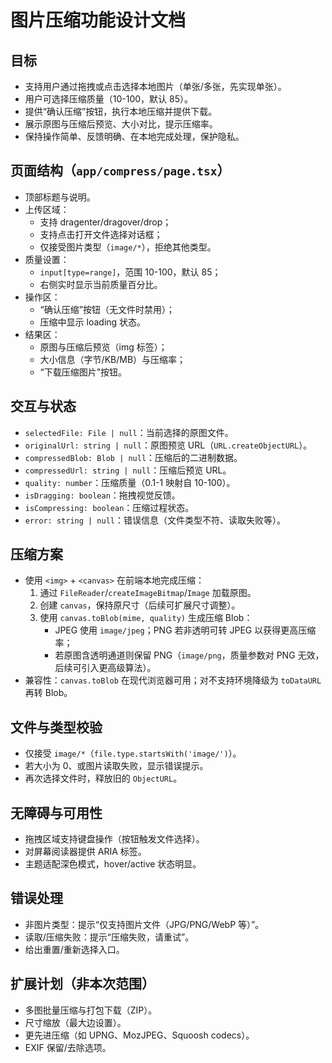 # 图片压缩功能设计文档

## 目标
- 支持用户通过拖拽或点击选择本地图片（单张/多张，先实现单张）。
- 用户可选择压缩质量（10-100，默认 85）。
- 提供“确认压缩”按钮，执行本地压缩并提供下载。
- 展示原图与压缩后预览、大小对比，提示压缩率。
- 保持操作简单、反馈明确、在本地完成处理，保护隐私。

## 页面结构（`app/compress/page.tsx`）
- 顶部标题与说明。
- 上传区域：
  - 支持 dragenter/dragover/drop；
  - 支持点击打开文件选择对话框；
  - 仅接受图片类型（`image/*`），拒绝其他类型。
- 质量设置：
  - `input[type=range]`，范围 10-100，默认 85；
  - 右侧实时显示当前质量百分比。
- 操作区：
  - “确认压缩”按钮（无文件时禁用）；
  - 压缩中显示 loading 状态。
- 结果区：
  - 原图与压缩后预览（img 标签）；
  - 大小信息（字节/KB/MB）与压缩率；
  - “下载压缩图片”按钮。

## 交互与状态
- `selectedFile: File | null`：当前选择的原图文件。
- `originalUrl: string | null`：原图预览 URL（`URL.createObjectURL`）。
- `compressedBlob: Blob | null`：压缩后的二进制数据。
- `compressedUrl: string | null`：压缩后预览 URL。
- `quality: number`：压缩质量（0.1-1 映射自 10-100）。
- `isDragging: boolean`：拖拽视觉反馈。
- `isCompressing: boolean`：压缩过程状态。
- `error: string | null`：错误信息（文件类型不符、读取失败等）。

## 压缩方案
- 使用 `<img>` + `<canvas>` 在前端本地完成压缩：
  1. 通过 `FileReader`/`createImageBitmap`/`Image` 加载原图。
  2. 创建 `canvas`，保持原尺寸（后续可扩展尺寸调整）。
  3. 使用 `canvas.toBlob(mime, quality)` 生成压缩 Blob：
     - JPEG 使用 `image/jpeg`；PNG 若非透明可转 JPEG 以获得更高压缩率；
     - 若原图含透明通道则保留 PNG（`image/png`，质量参数对 PNG 无效，后续可引入更高级算法）。
- 兼容性：`canvas.toBlob` 在现代浏览器可用；对不支持环境降级为 `toDataURL` 再转 Blob。

## 文件与类型校验
- 仅接受 `image/*`（`file.type.startsWith('image/')`）。
- 若大小为 0、或图片读取失败，显示错误提示。
- 再次选择文件时，释放旧的 `ObjectURL`。

## 无障碍与可用性
- 拖拽区域支持键盘操作（按钮触发文件选择）。
- 对屏幕阅读器提供 ARIA 标签。
- 主题适配深色模式，hover/active 状态明显。

## 错误处理
- 非图片类型：提示“仅支持图片文件（JPG/PNG/WebP 等）”。
- 读取/压缩失败：提示“压缩失败，请重试”。
- 给出重置/重新选择入口。

## 扩展计划（非本次范围）
- 多图批量压缩与打包下载（ZIP）。
- 尺寸缩放（最大边设置）。
- 更先进压缩（如 UPNG、MozJPEG、Squoosh codecs）。
- EXIF 保留/去除选项。
